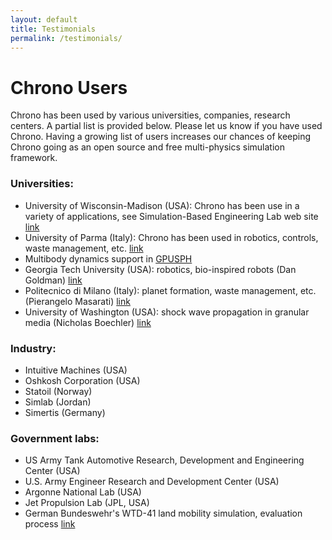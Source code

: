 ```yaml
---
layout: default
title: Testimonials
permalink: /testimonials/
---
```


# Chrono Users

Chrono has been used by various universities, companies, research centers. A partial list is provided below. Please let us know if you have used Chrono. Having a growing list of users increases our chances of keeping Chrono going as an open source and free multi-physics simulation framework.

### Universities:
- University of Wisconsin-Madison (USA): Chrono has been use in a variety of applications, see Simulation-Based Engineering Lab web site [link](http://sbel.wisc.edu/)
- University of Parma (Italy): Chrono has been used in robotics, controls, waste management, etc. [link](http://www.chronoengine.info/tasora/)
- Multibody dynamics support in [GPUSPH](http://www.gpusph.org/about/)
- Georgia Tech University (USA): robotics, bio-inspired robots (Dan Goldman) [link](http://crablab.gatech.edu/)
- Politecnico di Milano (Italy): planet formation, waste management, etc. (Pierangelo Masarati) [link](https://home.aero.polimi.it/masarati/)
- University of Washington (USA): shock wave propagation in granular media (Nicholas Boechler) [link](http://faculty.washington.edu/boechler/)

### Industry:
- Intuitive Machines (USA)
- Oshkosh Corporation (USA)
- Statoil (Norway)
- Simlab (Jordan)
- Simertis (Germany)

### Government labs: 
- US Army Tank Automotive Research, Development and Engineering Center (USA)
- U.S. Army Engineer Research and Development Center (USA)
- Argonne National Lab (USA)
- Jet Propulsion Lab (JPL, USA)
- German Bundeswehr's WTD-41 land mobility simulation, evaluation process [link](http://www.baainbw.de/portal/a/baain/!ut/p/c4/04_SB8K8xLLM9MSSzPy8xBz9CP3I5EyrpHK9pMTEzDy9lMzUvOKSYr3ykhQTQ72C_KKSosRM_YJsR0UALcHk4A!!/)




